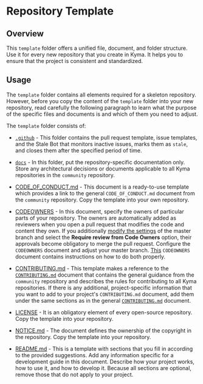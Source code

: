 # Repository Template

## Overview

This `template` folder offers a unified file, document, and folder structure. Use it for every new repository that you create in Kyma. It helps you to ensure that the project is consistent and standardized.

## Usage

The `template` folder contains all elements required for a skeleton repository. However, before you copy the content of the `template` folder into your new repository, read carefully the following paragraph to learn what the purpose of the specific files and documents is and which of them you need to adjust.

The `template` folder consists of:

* [`.github`](./template/.github) - This folder contains the pull request template, issue templates, and the Stale Bot that monitors inactive issues, marks them as `stale`, and closes them after the specified period of time.

* [`docs`](./template/docs) - In this folder, put the repository-specific documentation only. Store any architectural decisions or documents applicable to all Kyma repositories in the `community` repository.

* [CODE_OF_CONDUCT.md](./template/CODE_OF_CONDUCT.md) - This document is a ready-to-use template which provides a link to the general `CODE_OF_CONDUCT.md` document from the `community` repository. Copy the template into your own repository.

* [CODEOWNERS](./template/CODEOWNERS) - In this document, specify the owners of particular parts of your repository. The owners are automatically added as reviewers when you open a pull request that modifies the code and content they own. If you additionally [modify the settings](https://help.github.com/articles/enabling-required-reviews-for-pull-requests/) of the master branch and select the **Require review from Code Owners** option, their approvals become obligatory to merge the pull request. Configure the `CODEOWNERS` document and adjust your master branch. [This](./template/CODEOWNERS) `CODEOWNERS` document contains instructions on how to do both properly.

* [CONTRIBUTING.md](./template/CONTRIBUTING.md) - This template makes a reference to the [`CONTRIBUTING.md`](https://github.com/kyma-project/community/blob/master/CONTRIBUTING.md) document that contains the general guidance from the `community` repository and describes the rules for contributing to all Kyma repositories. If there is any additional, project-specific information that you want to add to your project's `CONTRIBUTING.md` document, add them under the same sections as in the general [`CONTRIBUTING.md`](https://github.com/kyma-project/community/blob/master/CONTRIBUTING.md) document.

* [LICENSE](./template/LICENSE) - It is an obligatory element of every open-source repository. Copy the template into your repository.

* [NOTICE.md](./template/NOTICE.md) - The document defines the ownership of the copyright in the repository. Copy the template into your repository.

* [README.md](./template/README.md) - This is a template with sections that you fill in according to the provided suggestions. Add any information specific for a development guide in this document. Describe how your project works, how to use it, and how to develop it. Because all sections are optional, remove those that do not apply to your project.  
